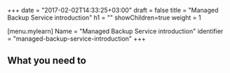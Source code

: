 +++
date = "2017-02-02T14:33:25+03:00"
draft = false
title = "Managed Backup Service introduction"
h1 = ""
showChildren=true
weight = 1

[menu.mylearn]
Name = "Managed Backup Service introduction"
identifier = "managed-backup-service-introduction"
+++

## What you need to 
